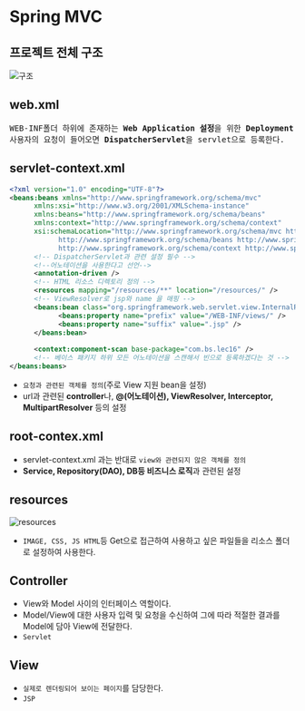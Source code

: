 # Spring MVC
## 프로젝트 전체 구조
![구조](https://github.com/RyuKyeongWoo/TIL/blob/main/Spring/img/rescue.PNG)
## web.xml
<pre>
WEB-INF폴더 하위에 존재하는 <b>Web Application 설정</b>을 위한 <b>Deployment Descriptor(배포서술자)</b>
사용자의 요청이 들어오면 <b>DispatcherServlet</b>을 servlet으로 등록한다. 
</pre>
## servlet-context.xml
```xml
<?xml version="1.0" encoding="UTF-8"?>
<beans:beans xmlns="http://www.springframework.org/schema/mvc"
      xmlns:xsi="http://www.w3.org/2001/XMLSchema-instance"
      xmlns:beans="http://www.springframework.org/schema/beans"
      xmlns:context="http://www.springframework.org/schema/context"
      xsi:schemaLocation="http://www.springframework.org/schema/mvc http://www.springframework.org/schema/mvc/spring-mvc.xsd
            http://www.springframework.org/schema/beans http://www.springframework.org/schema/beans/spring-beans.xsd
            http://www.springframework.org/schema/context http://www.springframework.org/schema/context/spring-context.xsd">
      <!-- DispatcherServlet과 관련 설정 필수 -->
      <!--어노테이션을 사용한다고 선언-->
      <annotation-driven />
      <!-- HTML 리소스 디렉토리 정의 -->
      <resources mapping="/resources/**" location="/resources/" /> 
      <!-- ViewResolver로 jsp와 name 을 매핑 -->
      <beans:bean class="org.springframework.web.servlet.view.InternalResourceViewResolver"> 
            <beans:property name="prefix" value="/WEB-INF/views/" />
            <beans:property name="suffix" value=".jsp" />
      </beans:bean> 
      
      <context:component-scan base-package="com.bs.lec16" /> 
      <!-- 베이스 패키지 하위 모든 어노테이션을 스캔해서 빈으로 등록하겠다는 것 -->
</beans:beans>
```
* `요청과 관련된 객체를 정의`(주로 View 지원 bean을 설정)
* url과 관련된 **controller**나, **@(어노테이션), ViewResolver, Interceptor, MultipartResolver** 등의 설정
## root-contex.xml
* servlet-context.xml 과는 반대로 `view와 관련되지 않은 객체를 정의`
* **Service, Repository(DAO), DB등 비즈니스 로직**과 관련된 설정
## resources
![resources](https://github.com/RyuKyeongWoo/TIL/blob/main/Spring/img/resources.PNG)
* `IMAGE, CSS, JS HTML`등 Get으로 접근하여 사용하고 싶은 파일들을 리소스 폴더로 설정하여 사용한다.
## Controller
* View와 Model 사이의 인터페이스 역할이다.
* Model/View에 대한 사용자 입력 및 요청을 수신하여 그에 따라 적절한 결과를 Model에 담아 View에 전달한다.
* `Servlet`
## View
* `실제로 렌더링되어 보이는 페이지`를 담당한다.
* `JSP`
